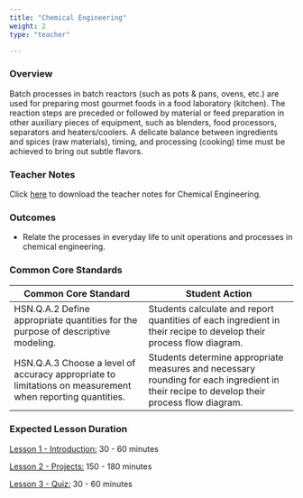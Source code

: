 ```yaml
---
title: "Chemical Engineering"
weight: 2
type: "teacher" 

---
```


### Overview

Batch processes in batch reactors (such as pots & pans, ovens, etc.) are used for preparing most gourmet foods in a food laboratory (kitchen). The reaction steps are preceded or followed by material or feed preparation in other auxiliary pieces of equipment, such as blenders, food processors, separators and heaters/coolers. A delicate balance between ingredients and spices (raw materials), timing, and processing (cooking) time must be achieved to bring out subtle flavors.

### Teacher Notes
Click <a href="https://docs.google.com/document/d/1rk3uXS9SjBlS08EAMo7wPwAiLJCHxUudH2G72NSKZEc/edit?usp=sharing" target="_blank">here</a> to download the teacher notes for Chemical Engineering.

### Outcomes
* Relate the processes in everyday life to unit operations and processes in chemical engineering. 

### Common Core Standards

| Common Core Standard                                                                                      | Student Action                                                                                                                            |
| --------------------------------------------------------------------------------------------------------- | ----------------------------------------------------------------------------------------------------------------------------------------- |
| HSN.Q.A.2 Define appropriate quantities for the purpose of descriptive modeling.                          | Students calculate and report quantities of each ingredient in their recipe to develop their process flow diagram.                        |
| HSN.Q.A.3 Choose a level of accuracy appropriate to limitations on measurement when reporting quantities. | Students determine appropriate measures and necessary rounding for each ingredient in their recipe to develop their process flow diagram. |

### Expected Lesson Duration

[Lesson 1 - Introduction:](./1_lesson_1/) 30 - 60 minutes

[Lesson 2 - Projects:](./2_lesson_2/) 150 - 180 minutes

[Lesson 3 - Quiz:](./3_lesson_3/) 30 - 60 minutes
